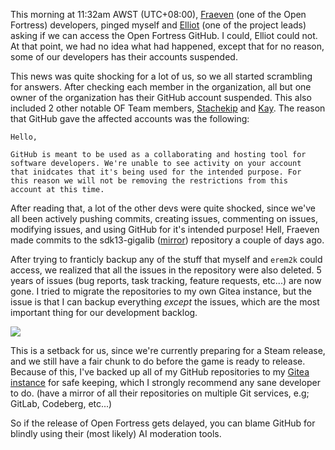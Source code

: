 This morning at 11:32am AWST (UTC+08:00), [Fraeven](https://bsky.app/profile/fraeven.dev) (one of the Open Fortress) developers, pinged myself and [Elliot](https://bsky.app/profile/elliotskeleton.bsky.social) (one of the project leads) asking if we can access the Open Fortress GitHub. I could, Elliot could not. At that point, we had no idea what had happened, except that for no reason, some of our developers has their accounts suspended.

This news was quite shocking for a lot of us, so we all started scrambling for answers. After checking each member in the organization, all but one owner of the organization has their GitHub account suspended. This also included 2 other notable OF Team members, [Stachekip](https://bsky.app/profile/stachekip.bsky.social) and [Kay](https://bsky.app/profile/kaydemonlp.bsky.social). The reason that GitHub gave the affected accounts was the following:

```text
Hello,

GitHub is meant to be used as a collaborating and hosting tool for 
software developers. We're unable to see activity on your account 
that inidcates that it's being used for the intended purpose. For 
this reason we will not be removing the restrictions from this 
account at this time.
```

After reading that, a lot of the other devs were quite shocked, since we've all been actively pushing commits, creating issues, commenting on issues, modifying issues, and using GitHub for it's intended purpose! Hell, Fraeven made commits to the sdk13-gigalib ([mirror](https://git.redfur.cloud/openfortress/sdk13-gigalib)) repository a couple of days ago.

After trying to franticly backup any of the stuff that myself and `erem2k` could access, we realized that all the issues in the repository were also deleted. 5 years of issues (bug reports, task tracking, feature requests, etc...) are now gone. I tried to migrate the repositories to my own Gitea instance, but the issue is that I can backup everything *except* the issues, which are the most important thing for our development backlog.

<a href="https://share.kate.pet/d/b6qUIK0V" target="_blank"><img class="allow-image-filtering" src="https://share.kate.pet/f/b6qUIK0V"/></a>

This is a setback for us, since we're currently preparing for a Steam release, and we still have a fair chunk to do before the game is ready to release. Because of this, I've backed up all of my GitHub repositories to my [Gitea instance](https://git.redfur.cloud/kate) for safe keeping, which I strongly recommend any sane developer to do. (have a mirror of all their repositories on multiple Git services, e.g; GitLab, Codeberg, etc...)

So if the release of Open Fortress gets delayed, you can blame GitHub for blindly using their (most likely) AI moderation tools.
